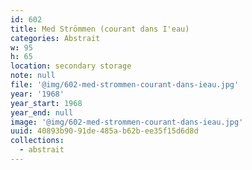 ```yaml
---
id: 602
title: Med Strömmen (courant dans I'eau)
categories: Abstrait
w: 95
h: 65
location: secondary storage
note: null
file: '@img/602-med-strommen-courant-dans-ieau.jpg'
year: '1968'
year_start: 1968
year_end: null
image: '@img/602-med-strommen-courant-dans-ieau.jpg'
uuid: 40893b90-91de-485a-b62b-ee35f15d6d8d
collections:
  - abstrait
---
```


